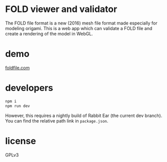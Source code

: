 # FOLD viewer and validator

The FOLD file format is a new (2016) mesh file format made especially for modeling origami. This is a web app which can validate a FOLD file and create a rendering of the model in WebGL.

# demo

[foldfile.com](https://foldfile.com)

# developers

```bash
npm i
npm run dev
```

However, this requires a nightly build of Rabbit Ear (the current dev branch). You can find the relative path link in `package.json`.

# license

GPLv3
